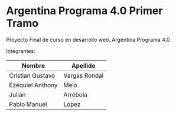 # Argentina Programa 4.0 Primer Tramo
Proyecto Final de curso en desarrollo web. Argentina Programa 4.0

Integrantes:

| Nombre  | Apellido |
| ------------- | ------------- |
| Cristian Gustavo  | Vargas Rondal  |
| Ezequiel Anthony  | Melo           |
| Julián            | Arrébola       |
| Pablo Manuel      | Lopez          |  
